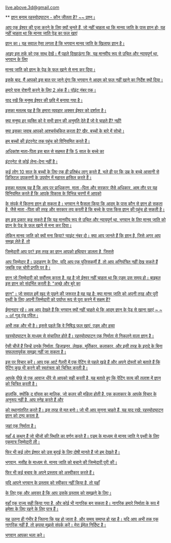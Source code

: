 <live.above.3d@gmail.com>

** <u> ज्ञान बनाम रहस्योद्घाटन - कौन जीतता है? ~~ प्रश्न।

आप एक ईश्वर की पूजा करने के लिए क्यों चुनते हैं, जो नहीं चाहता था कि मानव जाति के पास
ज्ञान हो; यह नहीं चाहता था कि मानव जाति पेड़ का फल खाएं

ज्ञान का।
यह सवाल ऐसा लगता है कि भगवान मानव जाति के खिलाफ
ज्ञान है।

आइए इस तर्क को एक साथ देखें।
मैं पहले दिखाऊंगा कि, यह मानवीय रूप से उचित और न्यायपूर्ण था, भगवान के लिए

मानव जाति को ज्ञान के पेड़ के फल खाने से मना कर दिया।

इसके बाद, मैं आपको इस बात पर जाने दूंगा कि भगवान ने आदम को
फल नहीं खाने का निर्देश क्यों दिया।

हमारे पास रोशनी करने के लिए 2 अंक हैं।
पॉइंट नंबर एक।

याद रखें कि मनुष्य ईश्वर की छवि में बनाया गया है।

इसका मतलब यह है कि हमारा व्यवहार अक्सर ईश्वर को दर्शाता है।

क्या मनुष्य हर व्यक्ति को वे सभी ज्ञान की अनुमति देते हैं जो वे चाहते हैं? नहीं!

क्या इसका जवाब आपको आश्चर्यचकित करता है? खैर, बच्चों के बारे में सोचो।

हम बच्चों की इंटरनेट तक पहुंच को विनियमित करते हैं।

अधिकांश माता-पिता इस बात से सहमत हैं कि 5 साल के बच्चे का

इंटरनेट से कोई लेना-देना नहीं है।

कई लोग 10 साल के बच्चों के लिए एक ही प्रतिबंध लागू करते हैं, भले ही
पर कि उम्र के बच्चे आसानी से डिजिटल उपकरणों के उपयोग में महारत हासिल करते हैं।

इसका मतलब यह है कि आप पर प्राधिकरण, माता -पिता और
सरकार जैसे अधिकार, आम तौर पर यह विनियमित करते हैं कि आपके विकास के विभिन्न चरणों में आपको

के संपर्क में कितना ज्ञान हो सकता है।
भगवान ने फैसला किया कि आदम के पास कौन से ज्ञान हो सकता है, जैसे माता -पिता की तरह
और सरकार तय करती है कि बच्चे के पास किस ज्ञान की पहुंच हो सकती है।

हम इस प्रकार कह सकते हैं कि यह मानवीय रूप से उचित और न्यायपूर्ण था, भगवान के लिए
मानव जाति को ज्ञान के पेड़ के फल खाने से मना कर दिया।

लेकिन मानव जाति को क्यों मना किया? प्वाइंट नंबर दो।
क्या आप जानते हैं कि ज्ञान है, जिसे अगर आप समझ लेते हैं, तो

जिम्मेदारी आप पर? इस तरह का ज्ञान आपको हथियार डालता है, जिससे

आप जिम्मेदार हैं।
उदाहरण के लिए, यदि आप एक पुलिसकर्मी हैं, तो आप अनियंत्रित नहीं देख सकते हैं जबकि
एक चोरी प्रगति पर है।

ज्ञान जो जिम्मेदारी को सर्वोत्तम करता है, वह है जो ईश्वर नहीं चाहता था कि
एडम उस समय हो। बाइबल इस ज्ञान को संदर्भित करती है: "अच्छे और बुरे का

ज्ञान"।
जो सवाल हमें खुद से पूछने की जरूरत है वह यह है: क्या मानव जाति
को अपनी तरह और पूरी पृथ्वी के लिए अपनी जिम्मेदारी को पर्याप्त रूप से पूरा करने में सक्षम है?

ईमानदार रहें।
अब आप देखते हैं कि भगवान क्यों नहीं चाहते थे कि आदम ज्ञान के पेड़ से खाना खाएं
~ ~ ~ of गुड एंड एविल।

अभी तक और भी है।
इससे पहले कि वे निषिद्ध फल खाएं, एडम और हव्वा

रहस्योद्घाटन के माध्यम से संचालित होते हैं। रहस्योद्घाटन एक निर्माता से निकलने वाला ज्ञान है।

ऐसी चीजें हैं जिन्हें उनके निर्माता, डिजाइनर, लेखक, मूर्तिकार, कलाकार, और इसी तरह के
इरादे के बिना सफलतापूर्वक समझा नहीं जा सकता है।

इस पर विचार करें। आप एक आर्ट गैलरी में एक पेंटिंग से पहले खड़े हैं और
अपने दोस्तों को बताते हैं कि पेंटिंग कुछ भी करने की स्वतंत्रता को चित्रित करती है।

आपके पीछे से एक आवाज धीरे से आपको सही करती है, यह बताते हुए कि
पेंटिंग सत्य की तलाश में ज्ञान को चित्रित करती है।

हालांकि, क्योंकि द वॉयस का मालिक, जो
कलर की महिला होती है, एक कलाकार के आपके विचार के अनुरूप नहीं है, आप स्नेह करते हैं और

को स्थानांतरित करते हैं।
इस तरह से मत बनो।
जो भी आप सुनना चाहते हैं, यह याद रखें: रहस्योद्घाटन ज्ञान को ट्रम्प करता है,

जहां एक निर्माता है।

यहाँ 4 कथन हैं जो चीजों की स्थिति का वर्णन करते हैं।
एडम के माध्यम से मानव जाति ने पृथ्वी के लिए एकमात्र जिम्मेदारी ली।

फिर भी कई लोग ईश्वर को उस बुराई के लिए दोषी मानते हैं जो हम देखते हैं।

भगवान, मसीह के माध्यम से, मानव जाति को बचाने की जिम्मेदारी पूरी की।

फिर भी कई बचाव के अपने प्रस्ताव को अस्वीकार करते हैं।

यदि आपने भगवान के प्रस्ताव को स्वीकार नहीं किया है, तो यहाँ

के लिए एक और अवसर है कि आप उसके प्रस्ताव को समझने के लिए।

वहाँ एक राज्य सही किया गया है, और कोई भी नागरिक बन सकता है।
नागरिक हमारे निर्माता के रूप में हमेशा के लिए रहने के लिए पात्र हैं।

यह उतना ही गंभीर है जितना कि यह हो जाता है, और समय समाप्त हो रहा है।
यदि आप अभी तक एक नागरिक नहीं हैं, तो कृपया मुझसे संपर्क करें। मेरा ईमेल निर्दिष्ट है।

भगवान आपका भला करे।


